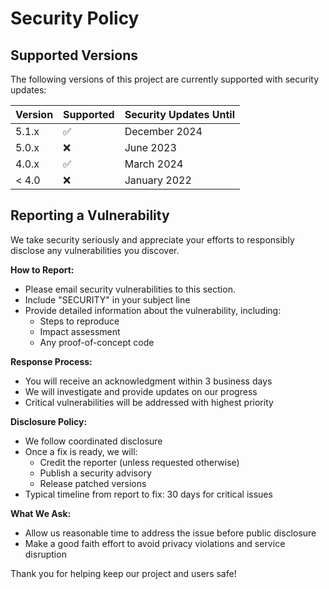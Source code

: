 
# Security Policy

## Supported Versions

The following versions of this project are currently supported with security updates:

| Version | Supported          | Security Updates Until |
| ------- | ------------------ | ---------------------- |
| 5.1.x   | :white_check_mark: | December 2024          |
| 5.0.x   | :x:                | June 2023              |
| 4.0.x   | :white_check_mark: | March 2024             |
| < 4.0   | :x:                | January 2022           |

## Reporting a Vulnerability

We take security seriously and appreciate your efforts to responsibly disclose any vulnerabilities you discover.

**How to Report:**
- Please email security vulnerabilities to this section.
- Include "SECURITY" in your subject line
- Provide detailed information about the vulnerability, including:
  - Steps to reproduce
  - Impact assessment
  - Any proof-of-concept code

**Response Process:**
- You will receive an acknowledgment within 3 business days
- We will investigate and provide updates on our progress
- Critical vulnerabilities will be addressed with highest priority

**Disclosure Policy:**
- We follow coordinated disclosure
- Once a fix is ready, we will:
  - Credit the reporter (unless requested otherwise)
  - Publish a security advisory
  - Release patched versions
- Typical timeline from report to fix: 30 days for critical issues

**What We Ask:**
- Allow us reasonable time to address the issue before public disclosure
- Make a good faith effort to avoid privacy violations and service disruption

Thank you for helping keep our project and users safe!
